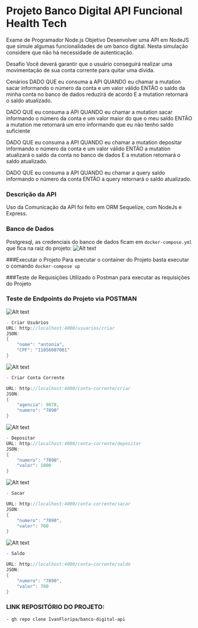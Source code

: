 
# Projeto Banco Digital API Funcional Health Tech

Exame de Programador Node.js
Objetivo
Desenvolver uma API em NodeJS que simule algumas funcionalidades de um banco digital. Nesta simulação considere que não há necessidade de autenticação.

Desafio
Você deverá garantir que o usuário conseguirá realizar uma movimentação de sua conta corrente para quitar uma dívida.

Cenários
DADO QUE eu consuma a API
QUANDO eu chamar a mutation sacar informando o número da conta e um valor válido
ENTÃO o saldo da minha conta no banco de dados reduzirá de acordo
E a mutation retornará o saldo atualizado.

DADO QUE eu consuma a API
QUANDO eu chamar a mutation sacar informando o número da conta e um valor maior do que o meu saldo
ENTÃO a mutation me retornará um erro informando que eu não tenho saldo suficiente

DADO QUE eu consuma a API
QUANDO eu chamar a mutation depositar informando o número da conta e um valor válido
ENTÃO a mutation atualizará o saldo da conta no banco de dados
E a mutation retornará o saldo atualizado.

DADO QUE eu consuma a API
QUANDO eu chamar a query saldo informando o número da conta
ENTÃO a query retornará o saldo atualizado.

### Descrição da API 
Uso da Comunicação da API foi feito em ORM Sequelize, com NodeJs e Express.

### Banco de Dados
Postgresql, as credenciais do banco de dados ficam em <code>docker-compose.yml</code> que fica na raiz do projeto:
![Alt text](/../master/screenshots/config_banco.png?raw=true "Optional Title")

###Executar o Projeto
Para executar o container do Projeto basta executar o comando <code>docker-compose up</code>

###Teste de Requisições
Utilizado o Postman para executar as requisições do Projeto

### Teste de Endpoints do Projeto via POSTMAN

![Alt text](/../master/screenshots/criar-usuario.png?raw=true "Optional Title")
```c#
- Criar Usuários
URL: http://localhost:4000/usuarios/criar
JSON: 
{
    "nome": "antonia",
    "CPF": "11056007001"
}
```

![Alt text](/../master/screenshots/criar-conta-corrente.png?raw=true "Optional Title")
```c#
- Criar Conta Corrente

URL: http://localhost:4000/conta-corrente/criar
JSON: 
{
    "agencia": 9878,
    "numero": "7890"
}
```

![Alt text](/../master/screenshots/depositar.png?raw=true "Optional Title")
```c#
- Depositar
URL: http://localhost:4000/conta-corrente/depositar
JSON: 
{
    "numero": "7890",
    "valor": 1000
}
```

![Alt text](/../master/screenshots/sacar.png?raw=true "Optional Title")
```c#
- Sacar

URL: http://localhost:4000/conta-corrente/sacar
JSON: 
{
    "numero": "7890",
    "valor": 700
}
```
![Alt text](/../master/screenshots/saldo.png?raw=true "Optional Title")
```c#
- Saldo

URL: http://localhost:4000/conta-corrente/saldo
JSON: 
{
    "numero": "7890",
    "valor": 700
}
```

### LINK REPOSITÓRIO DO PROJETO:
```
- gh repo clone IvanFloripa/banco-digital-api
```